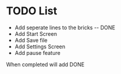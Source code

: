 # TODO List
- Add seperate lines to the bricks -- DONE
- Add Start Screen
- Add Save file
- Add Settings Screen
- Add pause feature

When completed will add DONE
